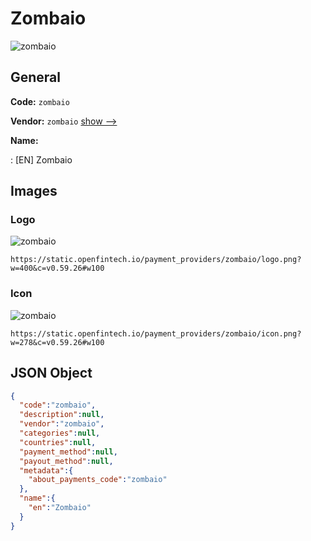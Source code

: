 
# Zombaio 
![zombaio](https://static.openfintech.io/payment_providers/zombaio/logo.png?w=400&c=v0.59.26#w100)  

## General 
 
**Code:** `zombaio` 
 
**Vendor:** `zombaio` [show -->](/vendors/zombaio/) 
 
**Name:** 
 
:	[EN] Zombaio 
 

## Images 

### Logo 
 
![zombaio](https://static.openfintech.io/payment_providers/zombaio/logo.png?w=400&c=v0.59.26#w100)  

```
https://static.openfintech.io/payment_providers/zombaio/logo.png?w=400&c=v0.59.26#w100
```  

### Icon 
 
![zombaio](https://static.openfintech.io/payment_providers/zombaio/icon.png?w=278&c=v0.59.26#w100)  

```
https://static.openfintech.io/payment_providers/zombaio/icon.png?w=278&c=v0.59.26#w100
```  

## JSON Object 

```json
{
  "code":"zombaio",
  "description":null,
  "vendor":"zombaio",
  "categories":null,
  "countries":null,
  "payment_method":null,
  "payout_method":null,
  "metadata":{
    "about_payments_code":"zombaio"
  },
  "name":{
    "en":"Zombaio"
  }
}
```  
